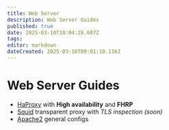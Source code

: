 ```yaml
---
title: Web Server
description: Web Server Guides
published: true
date: 2025-03-10T10:04:28.607Z
tags: 
editor: markdown
dateCreated: 2025-03-10T09:01:10.116Z
---
```


# Web Server Guides

- [HaProxy](/web-server/haproxy) with **High availability** and **FHRP**
- [Squid](/web-server/transparent-proxy) transparent proxy with *TLS inspection (soon)*
- [Apache2](/web-server/apache2) general configs